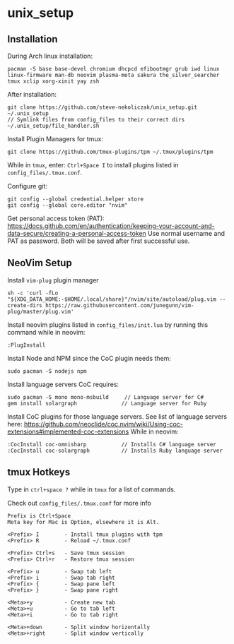 # unix_setup

## Installation

During Arch linux installation:
```
pacman -S base base-devel chromium dhcpcd efibootmgr grub iwd linux linux-firmware man-db neovim plasma-meta sakura the_silver_searcher tmux xclip xorg-xinit yay zsh
```

After installation:
```
git clone https://github.com/steve-nekoliczak/unix_setup.git ~/.unix_setup
// Symlink files from config_files to their correct dirs
~/.unix_setup/file_handler.sh
```

Install Plugin Managers for tmux:
```
git clone https://github.com/tmux-plugins/tpm ~/.tmux/plugins/tpm
```

While in `tmux`, enter: `Ctrl+Space I` to install plugins listed in `config_files/.tmux.conf`.

Configure git:
```
git config --global credential.helper store
git config --global core.editor "nvim"
```
Get personal access token (PAT): https://docs.github.com/en/authentication/keeping-your-account-and-data-secure/creating-a-personal-access-token
Use normal username and PAT as password.
Both will be saved after first successful use.

## NeoVim Setup

Install `vim-plug` plugin manager
```
sh -c 'curl -fLo "${XDG_DATA_HOME:-$HOME/.local/share}"/nvim/site/autoload/plug.vim --create-dirs https://raw.githubusercontent.com/junegunn/vim-plug/master/plug.vim'
```

Install neovim plugins listed in `config_files/init.lua` by running this command while in neovim:
```
:PlugInstall
```

Install Node and NPM since the CoC plugin needs them:
```
sudo pacman -S nodejs npm
```

Install language servers CoC requires:
```
sudo pacman -S mono mono-msbuild     // Language server for C#
gem install solargraph              // Language server for Ruby
```

Install CoC plugins for those language servers.
See list of language servers here: https://github.com/neoclide/coc.nvim/wiki/Using-coc-extensions#implemented-coc-extensions
While in neovim:
```
:CocInstall coc-omnisharp           // Installs C# language server
:CocInstall coc-solargraph          // Installs Ruby language server
```

## tmux Hotkeys

Type in `ctrl+space ?` while in `tmux` for a list of commands.

Check out `config_files/.tmux.conf` for more info

```
Prefix is Ctrl+Space
Meta key for Mac is Option, elsewhere it is Alt.

<Prefix> I        - Install tmux plugins with tpm
<Prefix> R        - Reload ~/.tmux.conf

<Prefix> Ctrl+s   - Save tmux session
<Prefix> Ctrl+r   - Restore tmux session

<Prefix> u        - Swap tab left
<Prefix> i        - Swap tab right
<Prefix> {        - Swap pane left
<Prefix> }        - Swap pane right

<Meta>+y          - Create new tab
<Meta>+u          - Go to tab left
<Meta>+i          - Go to tab right

<Meta>+down       - Split window horizontally
<Meta>+right      - Split window vertically
```
